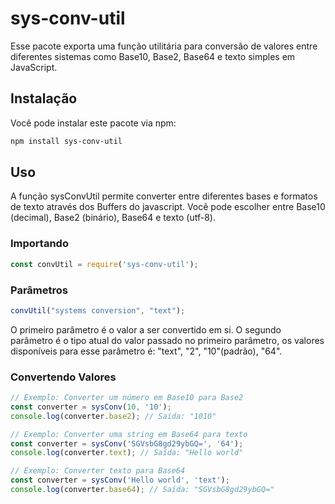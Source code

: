 # sys-conv-util

Esse pacote exporta uma função utilitária para conversão de valores entre diferentes sistemas como Base10, Base2, Base64 e texto simples em JavaScript.

## Instalação

Você pode instalar este pacote via npm:

```bash
npm install sys-conv-util
```

## Uso

A função sysConvUtil permite converter entre diferentes bases e formatos de texto através dos Buffers do javascript. Você pode escolher entre Base10 (decimal), Base2 (binário), Base64 e texto (utf-8).

### Importando

```js
const convUtil = require('sys-conv-util');
```

### Parâmetros
```js
convUtil("systems conversion", "text");
```
O primeiro parâmetro é o valor a ser convertido em si. O segundo parâmetro é o tipo atual do valor passado no primeiro parâmetro, os valores disponíveis para esse parâmetro é: "text", "2", "10"(padrão), "64". 

### Convertendo Valores
```js
// Exemplo: Converter um número em Base10 para Base2
const converter = sysConv(10, '10');
console.log(converter.base2); // Saída: "1010"

// Exemplo: Converter uma string em Base64 para texto
const converter = sysConv('SGVsbG8gd29ybGQ=', '64');
console.log(converter.text); // Saída: "Hello world"

// Exemplo: Converter texto para Base64
const converter = sysConv('Hello world', 'text');
console.log(converter.base64); // Saída: "SGVsbG8gd29ybGQ="
```